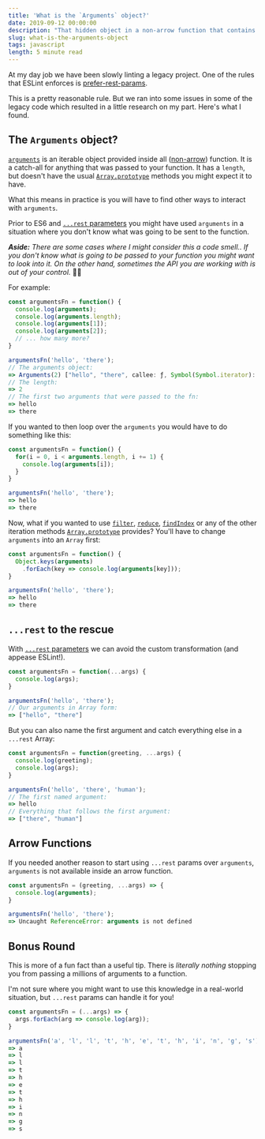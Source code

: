 ```yaml
---
title: 'What is the `Arguments` object?'
date: 2019-09-12 00:00:00
description: "That hidden object in a non-arrow function that contains everything that was passed in..."
slug: what-is-the-arguments-object
tags: javascript
length: 5 minute read
---
```


At my day job we have been slowly linting a legacy project. One of the rules that ESLint enforces is [prefer-rest-params].

This is a pretty reasonable rule. But we ran into some issues in some of the legacy code which resulted in a little research on my part. Here's what I found.

## The `Arguments` object?

[`arguments`] is an iterable object provided inside all ([non-arrow](#arrow-functions)) function. It is a catch-all for anything that was passed to your function. It has a `length`, but doesn't have the usual [`Array.prototype`] methods you might expect it to have.

What this means in practice is you will have to find other ways to interact with `arguments`.

Prior to ES6 and [`...rest` parameters] you might have used `arguments` in a situation where you don't know what was going to be sent to the function.

_**Aside:** There are some cases where I might consider this a code smell.. If you don't know what is going to be passed to your function you might want to look into it. On the other hand, sometimes the API you are working with is out of your control._ 🤷‍♂️

For example:

``` javascript
const argumentsFn = function() {
  console.log(arguments);
  console.log(arguments.length);
  console.log(arguments[1]);
  console.log(arguments[2]);
  // ... how many more?
}

argumentsFn('hello', 'there');
// The arguments object:
=> Arguments(2) ["hello", "there", callee: ƒ, Symbol(Symbol.iterator): ƒ]
// The length:
=> 2
// The first two arguments that were passed to the fn:
=> hello
=> there
```

If you wanted to then loop over the `arguments` you would have to do something like this:

``` javascript
const argumentsFn = function() {
  for(i = 0, i < arguments.length, i += 1) {
    console.log(arguments[i]);
  }
}

argumentsFn('hello', 'there');
=> hello
=> there
```

Now, what if you wanted to use [`filter`], [`reduce`], [`findIndex`] or any of the other iteration methods [`Array.prototype`] provides? You'll have to change `arguments` into an `Array` first:

``` javascript
const argumentsFn = function() {
  Object.keys(arguments)
    .forEach(key => console.log(arguments[key]));
}

argumentsFn('hello', 'there');
=> hello
=> there
```

## `...rest` to the rescue

With [`...rest` parameters] we can avoid the custom transformation (and appease ESLint!).

``` javascript
const argumentsFn = function(...args) {
  console.log(args);
}

argumentsFn('hello', 'there');
// Our arguments in Array form:
=> ["hello", "there"]
```

But you can also name the first argument and catch everything else in a `...rest` Array:

``` javascript
const argumentsFn = function(greeting, ...args) {
  console.log(greeting);
  console.log(args);
}

argumentsFn('hello', 'there', 'human');
// The first named argument:
=> hello
// Everything that follows the first argument:
=> ["there", "human"]
```

## Arrow Functions

If you needed another reason to start using `...rest` params over `arguments`, `arguments` is not available inside an arrow function.

``` javascript
const argumentsFn = (greeting, ...args) => {
  console.log(arguments);
}

argumentsFn('hello', 'there');
=> Uncaught ReferenceError: arguments is not defined
```

## Bonus Round

This is more of a fun fact than a useful tip. There is _literally nothing_ stopping you from passing a millions of arguments to a function.

I'm not sure where you might want to use this knowledge in a real-world situation, but `...rest` params can handle it for you!

``` javascript
const argumentsFn = (...args) => {
  args.forEach(arg => console.log(arg));
}

argumentsFn('a', 'l', 'l', 't', 'h', 'e', 't', 'h', 'i', 'n', 'g', 's');
=> a
=> l
=> l
=> t
=> h
=> e
=> t
=> h
=> i
=> n
=> g
=> s
```

[`arguments`]: https://developer.mozilla.org/en-US/docs/Web/JavaScript/Reference/Functions/arguments
[prefer-rest-params]: https://eslint.org/docs/rules/prefer-rest-params
[`...rest` parameters]: https://developer.mozilla.org/en-US/docs/Web/JavaScript/Reference/Functions/rest_parameters
[`filter`]: https://developer.mozilla.org/en-US/docs/Web/JavaScript/Reference/Global_Objects/Array/filter
[`reduce`]: https://developer.mozilla.org/en-US/docs/Web/JavaScript/Reference/Global_Objects/Array/reduce
[`findIndex`]: https://developer.mozilla.org/en-US/docs/Web/JavaScript/Reference/Global_Objects/Array/findIndex
[`Array.prototype`]: https://developer.mozilla.org/en-US/docs/Web/JavaScript/Reference/Global_Objects/Array/prototype
